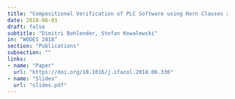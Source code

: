```yaml
---
title: "Compositional Verification of PLC Software using Horn Clauses and Mode Abstraction"
date: 2018-06-01
draft: false
subtitle: "Dimitri Bohlender, Stefan Kowalewski"
in: "WODES 2018"
section: "Publications"
subsection: ""
links:
- name: "Paper"
  url: "https://doi.org/10.1016/j.ifacol.2018.06.336"
- name: "Slides"
  url: "slides.pdf"
---
```

